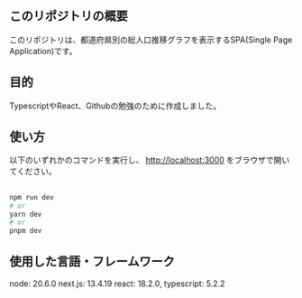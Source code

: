 ## このリポジトリの概要

このリポジトリは、都道府県別の総人口推移グラフを表示するSPA(Single Page Application)です。

## 目的

TypescriptやReact、Githubの勉強のために作成しました。

## 使い方

以下のいずれかのコマンドを実行し、 [http://localhost:3000](http://localhost:3000) をブラウザで開いてください。

##

```bash
npm run dev
# or
yarn dev
# or
pnpm dev
```

## 使用した言語・フレームワーク

node: 20.6.0
next.js: 13.4.19
react: 18.2.0,
typescript: 5.2.2
